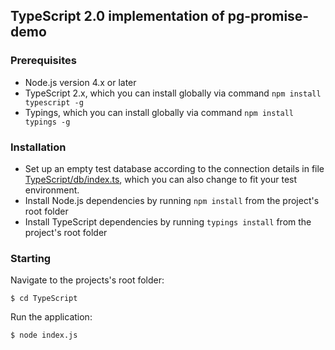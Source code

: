 ## TypeScript 2.0 implementation of pg-promise-demo

### Prerequisites

* Node.js version 4.x or later
* TypeScript 2.x, which you can install globally via command `npm install typescript -g`
* Typings, which you can install globally via command `npm install typings -g`

### Installation

* Set up an empty test database according to the connection details in file [TypeScript/db/index.ts](https://github.com/vitaly-t/pg-promise-demo/blob/master/TypeScript/db/index.ts#L37),
  which you can also change to fit your test environment.
* Install Node.js dependencies by running `npm install` from the project's root folder
* Install TypeScript dependencies by running `typings install` from the project's root folder

### Starting

Navigate to the projects's root folder:
```
$ cd TypeScript
```

Run the application:
```
$ node index.js
```
